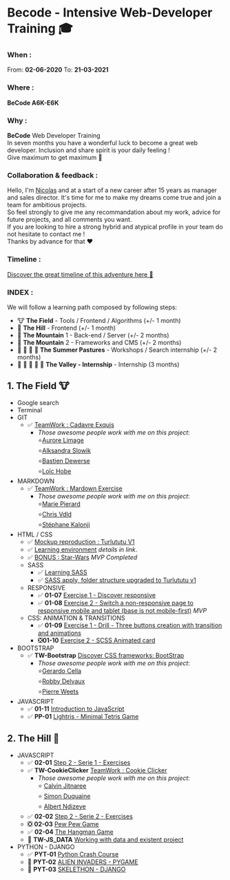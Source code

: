 # Becode - Intensive Web-Developer Training :mortar_board:

### When : 
From:  **02-06-2020**
To:  **21-03-2021**

### Where : 
**BeCode A6K-E6K** 

### Why :
**BeCode** Web Developer Training  
In seven months you have a wonderful luck to become a great web developer. Inclusion and share spirit is your daily feeling !  
Give maximum to get maximum :rocket:

### Collaboration & feedback : 
Hello, I'm [Nicolas](https://github.com/nicode-be) and at a start of a new career after 15 years as manager and sales director. 
It's time for me to make my dreams   come true and join a team for ambitious projects.  
So feel strongly to give me any recommandation about my work, advice for future projects, and all comments you want.  
If you are looking to hire a strong hybrid and atypical profile in your team do not hesitate to contact me !  
Thanks by advance for that :heart:  

### Timeline :  
[Discover the great timeline of this adventure here :calendar:](https://timelines.gitkraken.com/timeline/2e12cc334eb0406b84bf7a6339e666c4?range=2020-05-26_2020-06-27)  

### INDEX :
We will follow a learning path composed by following steps:  

- :cow: **The Field** - Tools / Frontend / Algorithms (+/- 1 month)  
- :horse: **The Hill** - Frontend (+/- 1 month)  
- :goat: **The Mountain** 1 - Back-end / Server (+/- 2 months)  
- :ram: **The Mountain** 2 - Frameworks and CMS (+/- 2 months)  
- :cow2: :goat: :ram: :horse: **The Summer Pastures** - Workshops / Search internship (+/- 2 months)  
- :dart: :raised_hands: :racehorse: :dragon: :rocket: **The Valley - Internship** - Internship (3 months)  
  
## 1. **The Field** :cow:
  * Google search 
  * Terminal
  * GIT 
    * :white_check_mark: [TeamWork : Cadavre Exquis](https://github.com/nicode-io/TW-Becode-Cadavre-Exquis) 
      * *Those awesome people work with me on this project*:  
       :star:[Aurore Limage](https://github.com/riizbae)   
       :star:[Alksandra Slowik](https://github.com/88aleksandra88)  
       :star:[Bastien Dewerse](https://github.com/DewerseB)  
       :star:[Loïc Hobe](https://github.com/loichobe)  
  * MARKDOWN  
    * :white_check_mark: [TeamWork : Mardown Exercise](https://github.com/nicode-io/TW-Becode-Markdown_Discovery)  
      * *Those awesome people work with me on this project*:   
       :star:[Marie Pierard](https://github.com/Marie-Pierard)   
       :star:[Chris Vdld](https://github.com/ch-vdld-dev)  
       :star:[Stéphane Kalonji](https://github.com/kalonjis)  
  * HTML / CSS  
      * :white_check_mark: [Mockup reproduction : Turlututu V1](https://github.com/nicode-be/01-03-Turlututu) 
      * :white_check_mark: [Learning environment](https://github.com/html-css-nicode/HC-01-Learning-environment) *details in link*. 
      * :white_check_mark: [BONUS : Star-Wars](https://github.com/html-css-nicode/HC-02-Star-wars-crawl) *MVP Completed*
    * SASS   
      * :white_check_mark: [Learning SASS](https://github.com/html-css-nicode/HC-03-Learning-sass)  
      * :white_check_mark: [SASS apply, folder structure upgraded to Turlututu v1](https://github.com/nicode-be/01-03-Turlututu) 
    * RESPONSIVE  
      * :white_check_mark: **01-07** [Exercise 1 - Discover responsive](https://github.com/html-css-nicode/HC-04-Responsive-discover-exercise) 
      * :white_check_mark: **01-08** [Exercise 2 - Switch a non-responsive page to responsive mobile and tablet (base is not mobile-first)](https://github.com/html-css-nicode/HC-05-Responsive-zozor) *MVP* 
    * CSS: ANIMATION & TRANSITIONS
      * :white_check_mark: **01-09** [Exercise 1 - Drill - Three buttons creation with transition and animations](https://github.com/html-css-nicode/HC-06-becode-animation-css) 
      * :negative_squared_cross_mark:**01-10** [Exercise 2 - SCSS Animated card](https://github.com/html-css-nicode/HC-07-animated-card)
  * BOOTSTRAP
    *  :white_check_mark: **TW-Bootstrap** [Discover CSS frameworks: BootStrap](https://github.com/nicode-be/restaurant-css-framework)  
        * *Those awesome people work with me on this project*:   
      :star:[Gerardo Cella](https://github.com/GerardoCella7)   
      :star:[Robby Delvaux](https://github.com/Delvaux1986)  
      :star:[Pierre Weets](https://github.com/PierreWeets)  
  * JAVASCRIPT
    * :white_check_mark: **01-11** [Introduction to JavaScript](https://github.com/nicode-be/01-11-algo-js)
    * :white_check_mark: **PP-01** [Lightris - Minimal Tetris Game](https://github.com/nicode-be/PP-01-Tetris-js)   

## 2. **The Hill** :horse:
  * JAVASCRIPT
    * :white_check_mark: **02-01** [Step 2 - Serie 1 - Exercises](https://github.com/nicode-be/02-01-js-step2) 
    * :white_check_mark: **TW-CookieClicker** [TeamWork : Cookie Clicker](https://github.com/nicode-be/TW-CookieClicker)  
       * *Those awesome people work with me on this project*:   
      :star: [Calvin Jitnaree](https://github.com/Calvin781)  
      :star: [Simon Duquaine](https://github.com/simonduquaine)  
      :star: [Albert Ndizeye](https://github.com/AlbertNd)  
    * :white_check_mark: **02-02** [Step 2 - Serie 2 - Exercises](https://github.com/nicode-be/02-02-js-step2-part2)    
    * :negative_squared_cross_mark: **02-03** [Pew Pew Game](https://github.com/nicode-be/02-03-PewPew)  
    * :white_check_mark: **02-04** [The Hangman Game](https://github.com/nicode-be/02-04-Hangman_Game)
    * :construction: **TW-JS_DATA** [Working with data and existent project](https://github.com/nicode-be/TW-JS_Data)
  * PYTHON - DJANGO
    * :white_check_mark: **PYT-01** [Python Crash Course](https://github.com/Pythonizer-Nicode/PYT-01-PythonCrashCourse) 
    * :construction: **PYT-02** [ALIEN INVADERS - PYGAME](https://github.com/Pythonizer-Nicode/PYT-02-AlienInvasion)  
    * :construction: **PYT-03** [SKELETHON - DJANGO](https://github.com/Pythonizer-Nicode/PYT-03-Skelethon_Django)  
   
 






